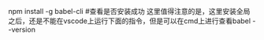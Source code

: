 npm install -g babel-cli
#查看是否安装成功   这里值得注意的是，这里安装全局之后，还是不能在vscode上运行下面的指令，但是可以在cmd上进行查看babel --version
